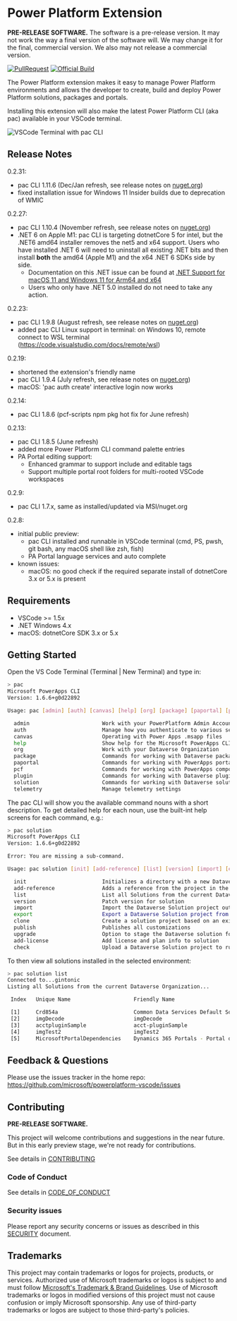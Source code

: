 # Power Platform Extension

**PRE-RELEASE SOFTWARE.** The software is a pre-release version. It may not work the way a final version of the software will.
We may change it for the final, commercial version. We also may not release a commercial version.

[![PullRequest](https://github.com/microsoft/powerplatform-vscode/workflows/PullRequest/badge.svg)](https://github.com/microsoft/powerplatform-vscode/actions?query=workflow%3APullRequest)
[![Official Build](https://dev.azure.com/dynamicscrm/OneCRM/_apis/build/status/DPX-Tools/powerplatform-vscode%20Official%20Build?branchName=release/stable)](https://dev.azure.com/dynamicscrm/OneCRM/_build/latest?definitionId=12152)

The Power Platform extension makes it easy to manage Power Platform environments and allows the
developer to create, build and deploy Power Platform solutions, packages and portals.

Installing this extension will also make the latest Power Platform CLI (aka pac) available in your VSCode terminal.

![VSCode Terminal with pac CLI](https://github.com/microsoft/powerplatform-vscode/blob/main/src/client/assets/pac-CLI-in-terminal.png?raw=true)

## Release Notes
0.2.31:
 - pac CLI 1.11.6 (Dec/Jan refresh, see release notes on [nuget.org](https://www.nuget.org/packages/Microsoft.PowerApps.CLI/))
 - fixed installation issue for Windows 11 Insider builds due to deprecation of WMIC

0.2.27:
 - pac CLI 1.10.4 (November refresh, see release notes on [nuget.org](https://www.nuget.org/packages/Microsoft.PowerApps.CLI/))
  - .NET 6 on Apple M1: pac CLI is targeting dotnetCore 5 for intel, but the .NET6 amd64 installer removes the net5 and x64 support.  Users who have installed .NET 6 will need to uninstall all existing .NET bits and then install **both** the amd64 (Apple M1) and the x64 .NET 6 SDKs side by side.
    - Documentation on this .NET issue can be found at [.NET Support for macOS 11 and Windows 11 for Arm64 and x64](https://github.com/dotnet/sdk/issues/22380)
    - Users who only have .NET 5.0 installed do not need to take any action.

0.2.23:
  - pac CLI 1.9.8 (August refresh, see release notes on [nuget.org](https://www.nuget.org/packages/Microsoft.PowerApps.CLI/))
  - added pac CLI Linux support in terminal: on Windows 10, remote connect to WSL terminal (<https://code.visualstudio.com/docs/remote/wsl>)

0.2.19:
  - shortened the extension's friendly name
  - pac CLI 1.9.4 (July refresh, see release notes on [nuget.org](https://www.nuget.org/packages/Microsoft.PowerApps.CLI/))
  - macOS: 'pac auth create' interactive login now works

0.2.14:
 - pac CLI 1.8.6 (pcf-scripts npm pkg hot fix for June refresh)

0.2.13:
 - pac CLI 1.8.5 (June refresh)
 - added more Power Platform CLI command palette entries
 - PA Portal editing support:
   - Enhanced grammar to support include and editable tags
   - Support multiple portal root folders for multi-rooted VSCode workspaces

0.2.9:
 - pac CLI 1.7.x, same as installed/updated via MSI/nuget.org

0.2.8:

- initial public preview:
  - pac CLI installed and runnable in VSCode terminal (cmd, PS, pwsh, git bash, any macOS shell like zsh, fish)
  - PA Portal language services and auto complete
- known issues:
  - macOS: no good check if the required separate install of dotnetCore 3.x or 5.x is present


## Requirements

- VSCode >= 1.5x
- .NET Windows 4.x
- macOS: dotnetCore SDK 3.x or 5.x

## Getting Started

Open the VS Code Terminal (Terminal | New Terminal) and type in:

```bash
> pac
Microsoft PowerApps CLI
Version: 1.6.6+g0d22892

Usage: pac [admin] [auth] [canvas] [help] [org] [package] [paportal] [pcf] [plugin] [solution] [telemetry]

  admin                       Work with your PowerPlatform Admin Account
  auth                        Manage how you authenticate to various services
  canvas                      Operating with Power Apps .msapp files
  help                        Show help for the Microsoft PowerApps CLI
  org                         Work with your Dataverse Organization
  package                     Commands for working with Dataverse package projects
  paportal                    Commands for working with PowerApps portal website
  pcf                         Commands for working with PowerApps component framework projects
  plugin                      Commands for working with Dataverse plugin class library
  solution                    Commands for working with Dataverse solution projects
  telemetry                   Manage telemetry settings
```

The pac CLI will show you the available command nouns with a short description. To get detailed help for each noun, use the built-int help screens for each command, e.g.:

```bash
> pac solution
Microsoft PowerApps CLI
Version: 1.6.6+g0d22892

Error: You are missing a sub-command.

Usage: pac solution [init] [add-reference] [list] [version] [import] [export] [clone] [publish] [upgrade] [add-license] [check]

  init                        Initializes a directory with a new Dataverse solution project
  add-reference               Adds a reference from the project in the current directory to the project at 'path'
  list                        List all Solutions from the current Dataverse Organization
  version                     Patch version for solution
  import                      Import the Dataverse Solution project output into the current Dataverse Organization
  export                      Export a Dataverse Solution project from the current Dataverse Organization
  clone                       Create a solution project based on an existing solution in your Organization
  publish                     Publishes all customizations
  upgrade                     Option to stage the Dataverse solution for upgrade
  add-license                 Add license and plan info to solution
  check                       Upload a Dataverse Solution project to run against the PowerApps Checker Service

```

To then view all solutions installed in the selected environment:

```bash
> pac solution list
Connected to...gintonic
Listing all Solutions from the current Dataverse Organization...

 Index   Unique Name                    Friendly Name                                    Version

 [1]     Crd854a                        Common Data Services Default Solution            1.0.0.0
 [2]     imgDecode                      imgDecode                                        0.1.0
 [3]     acctpluginSample               acct-pluginSample                                1.0.0.4
 [4]     imgTest2                       imgTest2                                         0.1
 [5]     MicrosoftPortalDependencies    Dynamics 365 Portals - Portal dependencies       9.2.2103.0
```

## Feedback & Questions

Please use the issues tracker in the home repo: <https://github.com/microsoft/powerplatform-vscode/issues>

## Contributing

**PRE-RELEASE SOFTWARE.**

This project will welcome contributions and suggestions in the near future. But in this early preview stage, we're not ready for contributions.

See details in [CONTRIBUTING](CONTRIBUTING.md)

### Code of Conduct

See details in [CODE_OF_CONDUCT](CODE_OF_CONDUCT.md)

### Security issues

Please report any security concerns or issues as described in this [SECURITY](SECURITY.md) document.

## Trademarks

This project may contain trademarks or logos for projects, products, or services. Authorized use of Microsoft
trademarks or logos is subject to and must follow [Microsoft's Trademark & Brand Guidelines](https://www.microsoft.com/en-us/legal/intellectualproperty/trademarks/usage/general).
Use of Microsoft trademarks or logos in modified versions of this project
must not cause confusion or imply Microsoft sponsorship.
Any use of third-party trademarks or logos are subject to those third-party's policies.
